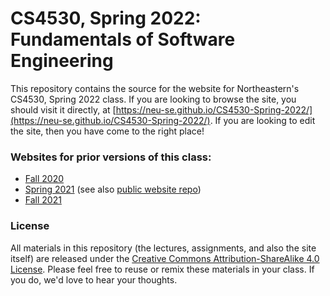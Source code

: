 # CS4530, Spring 2022: Fundamentals of Software Engineering
This repository contains the source for the website for Northeastern's CS4530, Spring 2022 class. If you are looking to browse the site, you should visit it directly, at [https://neu-se.github.io/CS4530-Spring-2022/](https://neu-se.github.io/CS4530-Spring-2022/). If you are looking to edit the site, then you have come to the right place!

### Websites for prior versions of this class:
* [Fall 2020](https://pages.github.ccs.neu.edu/CS5500-CourseMaterials/CS4530-CS5500-Fall2020/)
* [Spring 2021](https://neu-se.github.io/CS4530-CS5500-Spring-2021/) (see also [public website repo](https://github.com/neu-se/CS4530-CS5500-Spring-2021/))
* [Fall 2021](https://pages.github.ccs.neu.edu/CS4530-Fall2021/CourseWebSite/)

### License
All materials in this repository (the lectures, assignments, and also the site itself) are released under the [Creative Commons Attribution-ShareAlike 4.0 License](https://creativecommons.org/licenses/by-sa/4.0/). Please feel free to reuse or remix these materials in your class. If you do, we'd love to hear your thoughts.


